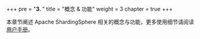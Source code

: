 +++
pre = "<b>3. </b>"
title = "概念 & 功能"
weight = 3
chapter = true
+++

本章节阐述 Apache ShardingSphere 相关的概念与功能，更多使用细节请阅读[用户手册](/cn/manual/)。
